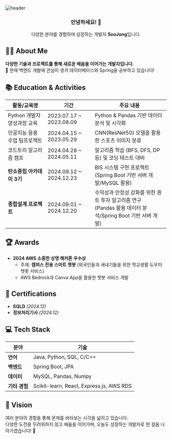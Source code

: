 ![header](https://capsule-render.vercel.app/api?type=waving&color=2E8B57&height=150&section=header&text=Welcome!&fontSize=45&fontColor=ffffff)



<h3 align="Center">안녕하세요! 👋</h3>
<p align="Center">
    다양한 분야를 경험하며 성장하는 개발자 <b>SooJong</b>입니다.
</p>


## **👨‍💻 About Me**
**다양한 기술과 프로젝트를 통해 새로운 배움을 이어가는 개발자입니다.**  
🌱 현재 백엔드 개발에 관심이 생겨 데이터베이스와 Spring을 공부하고 있습니다!


## **📚 Education & Activities**
| 활동/교육명                             | 기간                     | 주요 내용                                                                 |
|----------------------------------------|--------------------------|--------------------------------------------------------------------------|
| Python 개발자 양성과정 교육         | 2023.07.17 ~ 2023.08.09 | Python & Pandas 기반 데이터 분석 및 시각화                        |
| 인공지능 응용 수업 팀프로젝트         | 2024.04.15 ~ 2023.05.29 | CNN(ResNet50) 모델을 활용한 스포츠 이미지 분류                       |
| 코드트리 알고리즘 캠프         | 2024.04.28 ~ 2024.05.11 | 알고리즘 학습 (BFS, DFS, DP 등) 및 코딩 테스트 대비                       |
| **탄소중립 아카데미 3기**      | 2024.09.12 ~ 2024.12.23 | BIS 시스템 구현 프로젝트<br> (Spring Boot 기반 서버 개발/MySQL 활용)           |
| **종합설계 프로젝트**           | 2024.09.01 ~ 2024.12.20 | 수익성과 안정성 강화를 위한 퀀트 투자 알고리즘 연구 <br> (Pandas 활용 데이터 분석/Spring Boot 기반 서버 개발)    |




## **🏆 Awards**
- **2024 AWS 소중한 상명 해커톤 우수상**  
   - 주제: **캠퍼스 전용 스마트 챗봇**  (외국인들과 새내기들을 위한 학교생활 도우미 챗봇 서비스)
   - AWS Bedrock과 Canva App을 활용한 챗봇 서비스 개발



## **🔖 Certifications**
- **SQLD** *(2024.12)*  
- **정보처리기사** *(2024.12)* 


## **💻 Tech Stack**
| **분야**     | **기술**                                      |
|--------------|---------------------------------------------|
| **언어**     | Java, Python, SQL, C/C++                                |
| **백엔드**   | Spring Boot, JPA                            |
| **데이터**   | MySQL, Pandas, Numpy               |
| **기타 경험**     | Scikit-learn, React, Express.js, AWS RDS                       |



## **🚀 Vision**
여러 분야의 경험을 통해 문제를 바라보는 시각을 넓히고 있습니다.  
다양한 도전을 두려워하지 않고 배움을 이어가며,
오늘도 성장하는 개발자로 한 걸음 나아가겠습니다! 🌟


<!--
**paulyu8868/paulyu8868** is a ✨ _special_ ✨ repository because its `README.md` (this file) appears on your GitHub profile.

Here are some ideas to get you started:

- 🔭 I’m currently working on ...
- 🌱 I’m currently learning ...
- 👯 I’m looking to collaborate on ...
- 🤔 I’m looking for help with ...
- 💬 Ask me about ...
- 📫 How to reach me: ...
- 😄 Pronouns: ...
- ⚡ Fun fact: ...
-->
